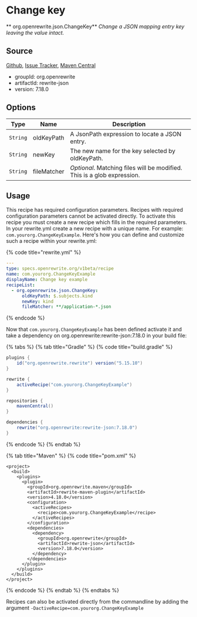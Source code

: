 # Change key

** org.openrewrite.json.ChangeKey**
_Change a JSON mapping entry key leaving the value intact._

## Source

[Github](https://github.com/openrewrite/rewrite-json), [Issue Tracker](https://github.com/openrewrite/rewrite-json/issues), [Maven Central](https://search.maven.org/artifact/org.openrewrite/rewrite-json/7.18.0/jar)

* groupId: org.openrewrite
* artifactId: rewrite-json
* version: 7.18.0

## Options

| Type | Name | Description |
| -- | -- | -- |
| `String` | oldKeyPath | A JsonPath expression to locate a JSON entry. |
| `String` | newKey | The new name for the key selected by oldKeyPath. |
| `String` | fileMatcher | *Optional*. Matching files will be modified. This is a glob expression. |


## Usage

This recipe has required configuration parameters. Recipes with required configuration parameters cannot be activated directly. To activate this recipe you must create a new recipe which fills in the required parameters. In your rewrite.yml create a new recipe with a unique name. For example: `com.yourorg.ChangeKeyExample`.
Here's how you can define and customize such a recipe within your rewrite.yml:

{% code title="rewrite.yml" %}
```yaml
---
type: specs.openrewrite.org/v1beta/recipe
name: com.yourorg.ChangeKeyExample
displayName: Change key example
recipeList:
  - org.openrewrite.json.ChangeKey:
      oldKeyPath: $.subjects.kind
      newKey: kind
      fileMatcher: **/application-*.json
```
{% endcode %}

Now that `com.yourorg.ChangeKeyExample` has been defined activate it and take a dependency on org.openrewrite:rewrite-json:7.18.0 in your build file:

{% tabs %}
{% tab title="Gradle" %}
{% code title="build.gradle" %}
```groovy
plugins {
    id("org.openrewrite.rewrite") version("5.15.10")
}

rewrite {
    activeRecipe("com.yourorg.ChangeKeyExample")
}

repositories {
    mavenCentral()
}

dependencies {
    rewrite("org.openrewrite:rewrite-json:7.18.0")
}
```
{% endcode %}
{% endtab %}

{% tab title="Maven" %}
{% code title="pom.xml" %}
```markup
<project>
  <build>
    <plugins>
      <plugin>
        <groupId>org.openrewrite.maven</groupId>
        <artifactId>rewrite-maven-plugin</artifactId>
        <version>4.18.0</version>
        <configuration>
          <activeRecipes>
            <recipe>com.yourorg.ChangeKeyExample</recipe>
          </activeRecipes>
        </configuration>
        <dependencies>
          <dependency>
            <groupId>org.openrewrite</groupId>
            <artifactId>rewrite-json</artifactId>
            <version>7.18.0</version>
          </dependency>
        </dependencies>
      </plugin>
    </plugins>
  </build>
</project>
```
{% endcode %}
{% endtab %}
{% endtabs %}

Recipes can also be activated directly from the commandline by adding the argument `-DactiveRecipe=com.yourorg.ChangeKeyExample`
